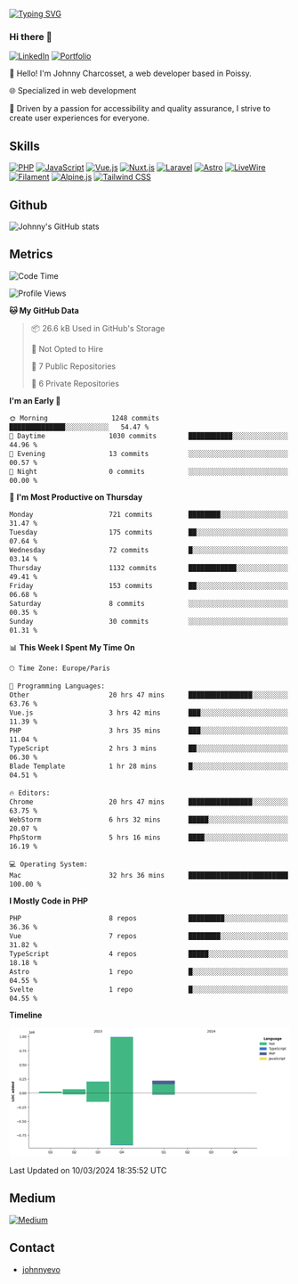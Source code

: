 [![Typing SVG](https://readme-typing-svg.demolab.com?font=Fira+Code&pause=1000&random=false&width=435&lines=Johnny+Charcosset;Web+Developer)](https://git.io/typing-svg)

### Hi there 👋
[![LinkedIn](https://img.shields.io/badge/LinkedIn-0077B5?style=for-the-badge&logo=linkedin&logoColor=white)](https://www.linkedin.com/in/johnny-charcosset/)
[![Portfolio](https://img.shields.io/badge/Portfolio-4285F4?style=for-the-badge&logo=google-chrome&logoColor=white)](https://johnnyevo.github.io/)

👋 Hello! I'm Johnny Charcosset, a web developer based in Poissy.

🌐 Specialized in web development

🚀 Driven by a passion for accessibility and quality assurance, I strive to create user experiences for everyone.

## Skills

[![PHP](https://img.shields.io/badge/PHP-777BB4?style=for-the-badge&logo=php&logoColor=white)](https://www.php.net/)
[![JavaScript](https://img.shields.io/badge/JavaScript-F7DF1E?style=for-the-badge&logo=javascript&logoColor=black)](https://developer.mozilla.org/en-US/docs/Web/JavaScript)
[![Vue.js](https://img.shields.io/badge/Vue.js-4FC08D?style=for-the-badge&logo=vue.js&logoColor=white)](https://vuejs.org/)
[![Nuxt.js](https://img.shields.io/badge/Nuxt.js-00C58E?style=for-the-badge&logo=nuxt.js&logoColor=white)](https://nuxtjs.org/)
[![Laravel](https://img.shields.io/badge/Laravel-FF2D20?style=for-the-badge&logo=laravel&logoColor=white)](https://laravel.com/)
[![Astro](https://img.shields.io/badge/Astro-0B3E59?style=for-the-badge&logo=astro&logoColor=white)](https://astro.build/)
[![LiveWire](https://img.shields.io/badge/LiveWire-FF3E00?style=for-the-badge&logo=livewire&logoColor=white)](https://laravel-livewire.com/)
[![Filament](https://img.shields.io/badge/Filament-253E46?style=for-the-badge&logo=https://filamentphp.com/favicon/favicon-32x32.png?v=w1dBNxT7Wg&logoColor=white)](https://filamentadmin.com/)
[![Alpine.js](https://img.shields.io/badge/Alpine.js-8BC0D0?style=for-the-badge&logo=alpine.js&logoColor=black)](https://alpinejs.dev/)
[![Tailwind CSS](https://img.shields.io/badge/Tailwind_CSS-38B2AC?style=for-the-badge&logo=tailwind-css&logoColor=white)](https://tailwindcss.com/)

## Github

![Johnny's GitHub stats](https://github-readme-stats.vercel.app/api?username=JohnnyEvo&show_icons=true&theme=transparent)

## Metrics

<!--START_SECTION:waka-->
![Code Time](http://img.shields.io/badge/Code%20Time-204%20hrs%2054%20mins-blue)

![Profile Views](http://img.shields.io/badge/Profile%20Views-0-blue)

**🐱 My GitHub Data** 

> 📦 26.6 kB Used in GitHub's Storage 
 > 
> 🚫 Not Opted to Hire
 > 
> 📜 7 Public Repositories 
 > 
> 🔑 6 Private Repositories 
 > 
**I'm an Early 🐤** 

```text
🌞 Morning                1248 commits        ██████████████░░░░░░░░░░░   54.47 % 
🌆 Daytime                1030 commits        ███████████░░░░░░░░░░░░░░   44.96 % 
🌃 Evening                13 commits          ░░░░░░░░░░░░░░░░░░░░░░░░░   00.57 % 
🌙 Night                  0 commits           ░░░░░░░░░░░░░░░░░░░░░░░░░   00.00 % 
```
📅 **I'm Most Productive on Thursday** 

```text
Monday                   721 commits         ████████░░░░░░░░░░░░░░░░░   31.47 % 
Tuesday                  175 commits         ██░░░░░░░░░░░░░░░░░░░░░░░   07.64 % 
Wednesday                72 commits          █░░░░░░░░░░░░░░░░░░░░░░░░   03.14 % 
Thursday                 1132 commits        ████████████░░░░░░░░░░░░░   49.41 % 
Friday                   153 commits         ██░░░░░░░░░░░░░░░░░░░░░░░   06.68 % 
Saturday                 8 commits           ░░░░░░░░░░░░░░░░░░░░░░░░░   00.35 % 
Sunday                   30 commits          ░░░░░░░░░░░░░░░░░░░░░░░░░   01.31 % 
```


📊 **This Week I Spent My Time On** 

```text
🕑︎ Time Zone: Europe/Paris

💬 Programming Languages: 
Other                    20 hrs 47 mins      ████████████████░░░░░░░░░   63.76 % 
Vue.js                   3 hrs 42 mins       ███░░░░░░░░░░░░░░░░░░░░░░   11.39 % 
PHP                      3 hrs 35 mins       ███░░░░░░░░░░░░░░░░░░░░░░   11.04 % 
TypeScript               2 hrs 3 mins        ██░░░░░░░░░░░░░░░░░░░░░░░   06.30 % 
Blade Template           1 hr 28 mins        █░░░░░░░░░░░░░░░░░░░░░░░░   04.51 % 

🔥 Editors: 
Chrome                   20 hrs 47 mins      ████████████████░░░░░░░░░   63.75 % 
WebStorm                 6 hrs 32 mins       █████░░░░░░░░░░░░░░░░░░░░   20.07 % 
PhpStorm                 5 hrs 16 mins       ████░░░░░░░░░░░░░░░░░░░░░   16.19 % 

💻 Operating System: 
Mac                      32 hrs 36 mins      █████████████████████████   100.00 % 
```

**I Mostly Code in PHP** 

```text
PHP                      8 repos             █████████░░░░░░░░░░░░░░░░   36.36 % 
Vue                      7 repos             ████████░░░░░░░░░░░░░░░░░   31.82 % 
TypeScript               4 repos             █████░░░░░░░░░░░░░░░░░░░░   18.18 % 
Astro                    1 repo              █░░░░░░░░░░░░░░░░░░░░░░░░   04.55 % 
Svelte                   1 repo              █░░░░░░░░░░░░░░░░░░░░░░░░   04.55 % 
```



**Timeline**

![Lines of Code chart](https://raw.githubusercontent.com/JohnnyEvo/JohnnyEvo/main/assets/bar_graph.png)


 Last Updated on 10/03/2024 18:35:52 UTC
<!--END_SECTION:waka-->

## Medium

[![Medium](https://github-readme-medium.vercel.app/?username=johnny.charcosset&limit=3)](https://medium.com/@@johnny.charcosset)

## Contact

- [johnnyevo](https://johnnyevo.github.io/)
